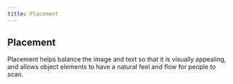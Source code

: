 ```yaml
---
title: Placement
---
```

## Placement

Placement helps balance the image and text so that it is visually appealing, and allows object elements to have a natural feel and flow for people to scan. 


